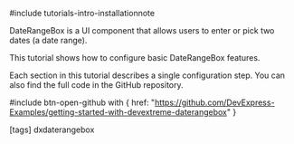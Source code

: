 #include tutorials-intro-installationnote

DateRangeBox is a UI component that allows users to enter or pick two dates (a date range).

This tutorial shows how to configure basic DateRangeBox features.

<div class="simulator-desktop-container" data-view="/Content/Applications/25_1/GettingStartedWith/DateRangeBox/index.html, /Content/Applications/25_1/GettingStartedWith/DateRangeBox/index.js, /Content/Applications/25_1/GettingStartedWith/DateRangeBox/index.css"></div>

Each section in this tutorial describes a single configuration step. You can also find the full code in the GitHub repository.

#include btn-open-github with {
    href: "https://github.com/DevExpress-Examples/getting-started-with-devextreme-daterangebox"
}

[tags] dxdaterangebox
